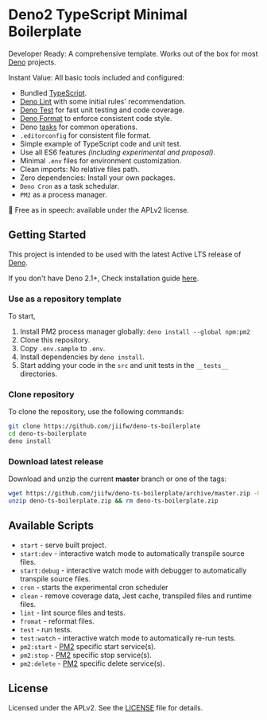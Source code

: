 # Deno2 TypeScript Minimal Boilerplate

Developer Ready: A comprehensive template. Works out of the box for most [Deno](https://deno.com) projects.

Instant Value: All basic tools included and configured:

- Bundled [TypeScript](https://www.typescriptlang.org/).
- [Deno Lint](https://docs.deno.com/runtime/fundamentals/linting_and_formatting/#linting) with some initial rules' recommendation.
- [Deno Test](https://docs.deno.com/runtime/fundamentals/testing/) for fast unit testing and code coverage.
- [Deno Format](https://docs.deno.com/runtime/fundamentals/linting_and_formatting/#formatting) to enforce consistent code style.
- Deno [tasks](#available-scripts) for common operations.
- `.editorconfig` for consistent file format.
- Simple example of TypeScript code and unit test.
- Use all ES6 features *(including experimental and proposal)*.
- Minimal `.env` files for environment customization.
- Clean imports: No relative files path.
- Zero dependencies: Install your own packages.
- `Deno Cron` as a task schedular.
- `PM2` as a process manager.

🤲 Free as in speech: available under the APLv2 license.

## Getting Started

This project is intended to be used with the latest Active LTS release of [Deno](https://docs.deno.com/runtime/fundamentals/stability_and_releases/).

If you don't have Deno 2.1+, Check installation guide [here](https://docs.deno.com/runtime/getting_started/installation/).

### Use as a repository template

To start,
1. Install PM2 process manager globally: `deno install --global npm:pm2`
2. Clone this repository.
3. Copy `.env.sample` to `.env`.
4. Install dependencies by `deno install`.
5. Start adding your code in the `src` and unit tests in the `__tests__` directories.

### Clone repository

To clone the repository, use the following commands:

```sh
git clone https://github.com/jiifw/deno-ts-boilerplate
cd deno-ts-boilerplate
deno install
```

### Download latest release

Download and unzip the current **master** branch or one of the tags:

```sh
wget https://github.com/jiifw/deno-ts-boilerplate/archive/master.zip -O deno-ts-boilerplate.zip
unzip deno-ts-boilerplate.zip && rm deno-ts-boilerplate.zip
```

## Available Scripts

- `start` - serve built project.
- `start:dev` - interactive watch mode to automatically transpile source files.
- `start:debug` - interactive watch mode with debugger to automatically transpile source files.
- `cron` - starts the experimental cron scheduler
- `clean` - remove coverage data, Jest cache, transpiled files and runtime files.
- `lint` - lint source files and tests.
- `fromat` - reformat files.
- `test` - run tests.
- `test:watch` - interactive watch mode to automatically re-run tests.
- `pm2:start` - [PM2](https://pm2.keymetrics.io/) specific start service(s).
- `pm2:stop` - [PM2](https://pm2.keymetrics.io/) specific stop service(s).
- `pm2:delete` - [PM2](https://pm2.keymetrics.io/) specific delete service(s).

## License

Licensed under the APLv2. See the [LICENSE](https://github.com/jiifw/deno-ts-boilerplate/blob/main/LICENSE) file for details.
